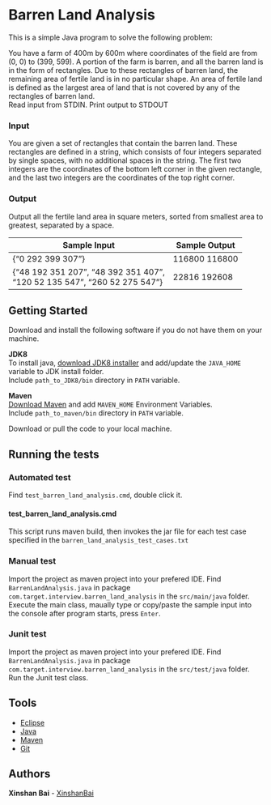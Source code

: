 # Barren Land Analysis
This is a simple Java program to solve the following problem:

You have a farm of 400m by 600m where coordinates of the field are from (0, 0) to (399, 599). A portion of the farm is barren, and all the barren land is in the form of rectangles. Due to these rectangles of barren land, the remaining area of fertile land is in no particular shape. An area of fertile land is defined as the largest area of land that is not covered by any of the rectangles of barren land.  
Read input from STDIN. Print output to STDOUT

### Input  
You are given a set of rectangles that contain the barren land. These rectangles are defined in a string, which consists of four integers separated by single spaces, with no additional spaces in the string. The first two integers are the coordinates of the bottom left corner in the given rectangle, and the last two integers are the coordinates of the top right corner. 

### Output   
Output all the fertile land area in square meters, sorted from smallest area to greatest, separated by a space. 

Sample Input | Sample Output
------------ | -------------
{“0 292 399 307”} | 116800  116800
{“48 192 351 207”, “48 392 351 407”,<br> “120 52 135 547”, “260 52 275 547”} | 22816 192608

## Getting Started
Download and install the following software if you do not have them on your machine.

**JDK8**  
To install java, [download JDK8 installer](https://www.oracle.com/java/technologies/javase-jdk8-downloads.html) and add/update the `JAVA_HOME` variable to JDK install folder.  
Include `path_to_JDK8/bin` directory in `PATH` variable.

**Maven**  
[Download Maven](https://maven.apache.org/download.cgi) and add `MAVEN_HOME` Environment Variables.  
Include `path_to_maven/bin` directory in `PATH` variable.  

Download or pull the code to your local machine.
## Running the tests
### Automated test
Find `test_barren_land_analysis.cmd`, double click it.
#### test_barren_land_analysis.cmd
This script runs maven build, then invokes the jar file for each test case specified in the `barren_land_analysis_test_cases.txt`

### Manual test
Import the project as maven project into your prefered IDE. Find `BarrenLandAnalysis.java` in package `com.target.interview.barren_land_analysis` in the `src/main/java` folder.  
Execute the main class, maually type or copy/paste the sample input into the console after program starts, press `Enter`.

### Junit test
Import the project as maven project into your prefered IDE. Find `BarrenLandAnalysis.java` in package `com.target.interview.barren_land_analysis` in the `src/test/java` folder.  
Run the Junit test class.

## Tools
* [Eclipse](https://www.eclipse.org/)
* [Java](https://www.java.com)
* [Maven](https://maven.apache.org/)
* [Git](https://git-scm.com/)

## Authors
**Xinshan Bai** - [XinshanBai](https://github.com/XinshanBai)

